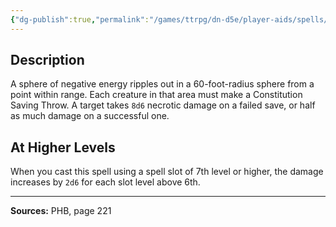```yaml
---
{"dg-publish":true,"permalink":"/games/ttrpg/dn-d5e/player-aids/spells/level-6/circle-of-death/","tags":["TTRPG/DND/5e","verbal","somatic","material"]}
---
```



## Description
A sphere of negative energy ripples out in a 60-foot-radius sphere from a point within range.
Each creature in that area must make a Constitution Saving Throw.
A target takes `8d6` necrotic damage on a failed save, or half as much damage on a successful one.

## At Higher Levels
When you cast this spell using a spell slot of 7th level or higher, the damage increases by `2d6` for each slot level above 6th.

---

**Sources:** PHB, page 221
